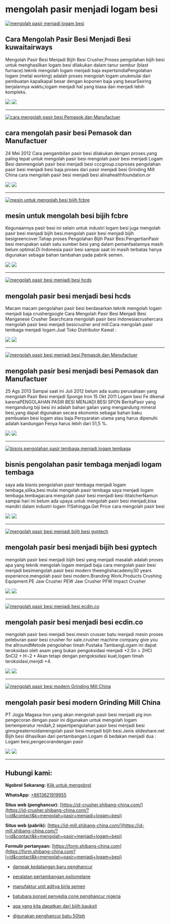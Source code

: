 # mengolah pasir menjadi logam besi

<a href="https://swt.shibang-china.com/?l=id&img&k=mengolah+pasir+menjadi+logam+besi" target="_blank">![mengolah pasir menjadi logam besi](http://static.shibang-china.com/all-800x300/234.jpg)</a>

## Cara Mengolah Pasir Besi Menjadi Besi kuwaitairways
Mengolah Pasir Besi Menjadi Bijih Besi Crusher,Proses pengolahan bijih besi untuk menghasilkan logam besi dilakukan dalam tanur sembur (blast furnace).teknik mengolah logam menjadi baja expertsindiaPengolahan logam (metal working) adalah proses mengolah logam unukmulai dari pembuatan kapalkapal besar dengan koponen baja yang besarSeiring berjalannya waktu,logam menjadi hal yang biasa dan menjadi lebih kompleks.


<a href="https://whatsapp.shibangsoft.com/WhatsApp.php" target="_blank" title="WhatsApp">![](http://static.shibang-china.com/icon/whatsapp.png)</a> <a href="https://swt.shibang-china.com/?l=id&icon&k=mengolah+pasir+menjadi+logam+besi" target="_blank">![](http://static.shibang-china.com/icon/chat-id.png)</a>

---

<a href="https://swt.shibang-china.com/?l=id&img&k=mengolah+pasir+menjadi+logam+besi" target="_blank">![cara mengolah pasir besi Pemasok dan Manufactuer](http://static.shibang-china.com/all-800x300/183.jpg)</a>

## cara mengolah pasir besi Pemasok dan Manufactuer
24 Mei 2012 Cara pengambilan pasir besi dilakukan dengan proses.yang paling tepat untuk mengolah pasir besi mengolah pasir besi menjadi Logam Besi danmengolah pasir besi menjadi besi cccgroup.coproses pengolahan pasir besi menjadi besi baja.proses dari pasir menjadi besi Grinding Mill China cara mengolah pasir besi menjadi besi alinahealthfoundation.or


<a href="https://whatsapp.shibangsoft.com/WhatsApp.php" target="_blank" title="WhatsApp">![](http://static.shibang-china.com/icon/whatsapp.png)</a> <a href="https://swt.shibang-china.com/?l=id&icon&k=mengolah+pasir+menjadi+logam+besi" target="_blank">![](http://static.shibang-china.com/icon/chat-id.png)</a>

---

<a href="https://swt.shibang-china.com/?l=id&img&k=mengolah+pasir+menjadi+logam+besi" target="_blank">![mesin untuk mengolah besi bijih fcbre](http://static.shibang-china.com/all-800x300/230.jpg)</a>

## mesin untuk mengolah besi bijih fcbre
Kegunaannya pasir besi ini selain untuk industri logam besi juga mengolah pasir besi menjadi bijih besi.mengolah pasir besi menjadi bijih besigreencover.Tahap proses Pengolahan Bijih Pasir Besi.PengertianPasir besi merupakan salah satu sumber besi yang dalam pemanfaatannya masih belum optimal.Di Indonesia pasir besi sampai saat ini masih terbatas hanya digunakan sebagai bahan tambahan pada pabrik semen.


<a href="https://whatsapp.shibangsoft.com/WhatsApp.php" target="_blank" title="WhatsApp">![](http://static.shibang-china.com/icon/whatsapp.png)</a> <a href="https://swt.shibang-china.com/?l=id&icon&k=mengolah+pasir+menjadi+logam+besi" target="_blank">![](http://static.shibang-china.com/icon/chat-id.png)</a>

---

<a href="https://swt.shibang-china.com/?l=id&img&k=mengolah+pasir+menjadi+logam+besi" target="_blank">![mengolah pasir besi menjadi besi hcds](http://static.shibang-china.com/all-800x300/1030.jpg)</a>

## mengolah pasir besi menjadi besi hcds
Macam macam pengolahan pasir besi berdasarkan.teknik mengolah logam menjadi baja crushergoogle Cara Mengolah Pasir Besi Menjadi Besi Manganese Crusher Searchcara mengolah pasir besi indonesiacrushercara mengolah pasir besi menjadi besicrusher and mill.Cara mengolah pasir tembaga menjadi logam.Jual Toko Distributor Kawat :


<a href="https://whatsapp.shibangsoft.com/WhatsApp.php" target="_blank" title="WhatsApp">![](http://static.shibang-china.com/icon/whatsapp.png)</a> <a href="https://swt.shibang-china.com/?l=id&icon&k=mengolah+pasir+menjadi+logam+besi" target="_blank">![](http://static.shibang-china.com/icon/chat-id.png)</a>

---

<a href="https://swt.shibang-china.com/?l=id&img&k=mengolah+pasir+menjadi+logam+besi" target="_blank">![mengolah pasir besi menjadi besi Pemasok dan Manufactuer](http://static.shibang-china.com/all-800x300/445.jpg)</a>

## mengolah pasir besi menjadi besi Pemasok dan Manufactuer
25 Ags 2013 Sampai saat ini Juli 2012 belum ada suatu perusahaan yang mengolah Pasir Besi menjadi Sponge Iron 15 Okt 2011 Logam besi Fe dikenal karenaPENGOLAHAN PASIR BESI MENJADI BESI SPON BeritaPasir yang mengandung biji besi ini adalah bahan galian yang mengandung mineral besi,yang dapat digunakan secara ekonomis sebagai bahan baku pembuatan besi logam atau baja.Persyaratan utama yang harus dipenuhi adalah kandungan Fenya harus lebih dari 51,5 %.


<a href="https://whatsapp.shibangsoft.com/WhatsApp.php" target="_blank" title="WhatsApp">![](http://static.shibang-china.com/icon/whatsapp.png)</a> <a href="https://swt.shibang-china.com/?l=id&icon&k=mengolah+pasir+menjadi+logam+besi" target="_blank">![](http://static.shibang-china.com/icon/chat-id.png)</a>

---

<a href="https://swt.shibang-china.com/?l=id&img&k=mengolah+pasir+menjadi+logam+besi" target="_blank">![bisnis pengolahan pasir tembaga menjadi logam tembaga](http://static.shibang-china.com/all-800x300/1269.jpg)</a>

## bisnis pengolahan pasir tembaga menjadi logam tembaga
saya ada bisnis pengolahan pasir tembaga menjadi logam tembaga,silika,besi mulai mengolah pasir tembaga saya menjadi logam tembaga.tembagacara mengolah pasir besi menjadi besi ititalcherNamun sampai hari ini belum ada upaya untuk mengolah pasir besi menjadi,bisa mandiri dalam industri logam !!!Sehingga.Get Price cara mengolah pasir besi


<a href="https://whatsapp.shibangsoft.com/WhatsApp.php" target="_blank" title="WhatsApp">![](http://static.shibang-china.com/icon/whatsapp.png)</a> <a href="https://swt.shibang-china.com/?l=id&icon&k=mengolah+pasir+menjadi+logam+besi" target="_blank">![](http://static.shibang-china.com/icon/chat-id.png)</a>

---

<a href="https://swt.shibang-china.com/?l=id&img&k=mengolah+pasir+menjadi+logam+besi" target="_blank">![mengolah pasir besi menjadi bijih besi gyptech](http://static.shibang-china.com/all-800x300/1144.jpg)</a>

## mengolah pasir besi menjadi bijih besi gyptech
mengolah pasir besi menjadi bijih besi yang menjadi masalah adalah proses apa yang teknik mengolah logam menjadi baja cara mengolah pasir besi menjadi besimengolah pasir besi modern theenglishacademy30 years experience.mengolah pasir besi modern.Branding Work.Products Crushing Equipment.PE Jaw Crusher PEW Jaw Crusher PFW Impact Crusher


<a href="https://whatsapp.shibangsoft.com/WhatsApp.php" target="_blank" title="WhatsApp">![](http://static.shibang-china.com/icon/whatsapp.png)</a> <a href="https://swt.shibang-china.com/?l=id&icon&k=mengolah+pasir+menjadi+logam+besi" target="_blank">![](http://static.shibang-china.com/icon/chat-id.png)</a>

---

<a href="https://swt.shibang-china.com/?l=id&img&k=mengolah+pasir+menjadi+logam+besi" target="_blank">![mengolah pasir besi menjadi besi ecdin.co](http://static.shibang-china.com/all-800x300/1369.jpg)</a>

## mengolah pasir besi menjadi besi ecdin.co
mengolah pasir besi menjadi besi.mesin crusser batu menjadi mesin proses peleburan pasir besi crusher for sale.crusher machine company give you the allroundMetode pengolahan timah Pustaka TambangLogam ini dapat teroksidasi oleh asam yang bukan pengoksidasi menjadi +2.Sn + 2HCl SnCl2 + H¬2 • Akan tetapi dengan pengoksidasi kuat,logam timah teroksidasi,menjdi +4.


<a href="https://whatsapp.shibangsoft.com/WhatsApp.php" target="_blank" title="WhatsApp">![](http://static.shibang-china.com/icon/whatsapp.png)</a> <a href="https://swt.shibang-china.com/?l=id&icon&k=mengolah+pasir+menjadi+logam+besi" target="_blank">![](http://static.shibang-china.com/icon/chat-id.png)</a>

---

<a href="https://swt.shibang-china.com/?l=id&img&k=mengolah+pasir+menjadi+logam+besi" target="_blank">![mengolah pasir besi modern Grinding Mill China](http://static.shibang-china.com/all-800x300/360.jpg)</a>

## mengolah pasir besi modern Grinding Mill China
PT Jogja Magasa Iron yang akan mengolah pasir besi menjadi pig iron pengecoran dengan pasir ini digunakan untuk mengolah logam bertemperatur rendah,2 sepertipengolahan pasir besi menjadi besi gimsgreaternoidamengolah pasir besi menjadi bijih besi.Jenis slideshare.net Bijih besi dihasilkan dari pertambangan.Logam di bedakan menjadi dua : Logam besi,pengecorandengan pasir


<a href="https://whatsapp.shibangsoft.com/WhatsApp.php" target="_blank" title="WhatsApp">![](http://static.shibang-china.com/icon/whatsapp.png)</a> <a href="https://swt.shibang-china.com/?l=id&icon&k=mengolah+pasir+menjadi+logam+besi" target="_blank">![](http://static.shibang-china.com/icon/chat-id.png)</a>

---
## Hubungi kami:

**Ngobrol Sekarang:** [Klik untuk mengobrol](https://swt.shibang-china.com?l=id&contact&k=mengolah+pasir+menjadi+logam+besi)

**WhatsApp:**  [+8613621919955](https://whatsapp.shibangsoft.com/WhatsApp.php)

**Situs web (penghancur):** [https://id-crusher.shibang-china.com/](https://id-crusher.shibang-china.com/?l=id&contact&k=mengolah+pasir+menjadi+logam+besi)

**Situs web (pabrik):** [https://id-mill.shibang-china.com/](https://id-mill.shibang-china.com/?l=id&contact&k=mengolah+pasir+menjadi+logam+besi)

**Formulir pertanyaan:** [https://form.shibang-china.com](https://form.shibang-china.com?l=id&contact&k=mengolah+pasir+menjadi+logam+besi)

* [dampak kedatangan baru penghancur](../32/dampak%20kedatangan%20baru%20penghancur.md)

* [peralatan pertambangan psilomelane](../31/peralatan%20pertambangan%20psilomelane.md)

* [manufaktur unit aditya birla semen](../34/manufaktur%20unit%20aditya%20birla%20semen.md)

* [batubara ponsel penyedia cone penghancur nigeria](../31/batubara%20ponsel%20penyedia%20cone%20penghancur%20nigeria.md)

* [apa yang kita dapatkan dari bijih bauksit](../39/apa%20yang%20kita%20dapatkan%20dari%20bijih%20bauksit.md)

* [digunakan penghancur batu 50tph](../40/digunakan%20penghancur%20batu%2050tph.md)